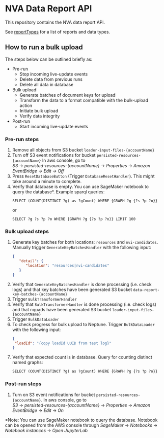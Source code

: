 # NVA Data Report API

This repository contains the NVA data report API.

See [reportTypes](reportTypes.md) for a list of reports and data types.

## How to run a bulk upload

The steps below can be outlined briefly as:

- Pre-run
    - Stop incoming live-update events
    - Delete data from previous runs
    - Delete all data in database
- Bulk upload
    - Generate batches of document keys for upload
    - Transform the data to a format compatible with the bulk-upload action
    - Initiate bulk upload
    - Verify data integrity
- Post-run
    - Start incoming live-update events

### Pre-run steps

1. Remove all objects from S3 bucket `loader-input-files-{accountName}`
2. Turn off S3 event notifications for bucket `persisted-resources-{accountName}`
   In aws console, go
   to
   <br>_S3_ -> _persisted-resources-{accountName}_ -> _Properties_ -> _Amazon EventBridge_ ->
   _Edit_ -> _Off_
3. Press `ResetDatabaseButton` (Trigger `DatabaseResetHandler`). This might take around a minute to
   complete.
4. Verify that database is empty. You can use SageMaker notebook to query the database*. Example
   sparql queries:
   ```
   SELECT (COUNT(DISTINCT ?g) as ?gCount) WHERE {GRAPH ?g {?s ?p ?o}}
   ```
   or
   ```
   SELECT ?g ?s ?p ?o WHERE {GRAPH ?g {?s ?p ?o}} LIMIT 100
   ```

### Bulk upload steps

1. Generate key batches for both locations: `resources` and `nvi-candidates`. Manually trigger
   `GenerateKeyBatchesHandler` with the following input:
   ```json
   {
      "detail": {
         "location": "resources|nvi-candidates"
      }
   }
   ```
2. Verify that `GenerateKeyBatchesHandler` is done processing (i.e. check logs) and that key batches
   have been generated S3 bucket `data-report-key-batches-{accountName}`
3. Trigger `BulkTransformerHandler`
4. Verify that `BulkTransformerHandler` is done processing (i.e. check logs) and that nquads
   have been generated S3 bucket `loader-input-files-{accountName}`
5. Trigger `BulkDataLoader`
6. To check progress for bulk upload to Neptune. Trigger `BulkDataLoader` with the following input:
    ```json
    {
     "loadId": "{copy loadId UUID from test log}"
    }
    ```
7. Verify that expected count is in database. Query for counting distinct named graphs:
   ```
   SELECT (COUNT(DISTINCT ?g) as ?gCount) WHERE {GRAPH ?g {?s ?p ?o}}
   ```

### Post-run steps

1. Turn on S3 event notifications for bucket `persisted-resources-{accountName}`.
   In aws console, go
   to
   <br> _S3_ -> _persisted-resources-{accountName}_ -> _Properties_ -> _Amazon EventBridge_ ->
   _Edit_ -> _On_

*Note: You can use SageMaker notebook to query the database. Notebook can be opened from the AWS
console through _SageMaker_ -> _Notebooks_ -> _Notebook instances_ -> _Open JupyterLab_
